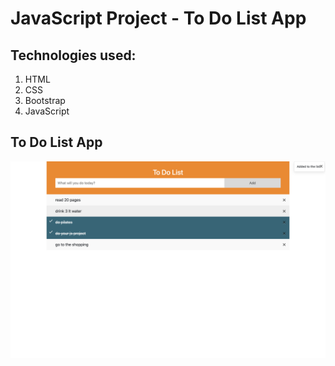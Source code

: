 # JavaScript Project - To Do List App
## Technologies used:
1. HTML
2. CSS
3. Bootstrap
4. JavaScript

## To Do List App
![Getting started](images/to-do-list-ss.png)
